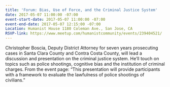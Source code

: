 ```yaml
---
title: 'Forum: Bias, Use of Force, and the Criminal Justice System'
date: 2017-05-07 11:00:00 -07:00
event-start-date: 2017-05-07 11:00:00 -07:00
event-end-date: 2017-05-07 12:15:00 -07:00
Location: Humanist House 1180 Coleman Ave., San Jose, CA
RSVP-link: https://www.meetup.com/humanistcommunity/events/239404521/
---
```


Christopher Boscia, Deputy District Attorney for seven years prosecuting cases in Santa Clara County and Contra Costa County, will lead a discussion and presentation on the criminal justice system. He’ll touch on topics such as police shootings, cognitive bias and the institution of criminal charges. From the event page: “This presentation will provide participants with a framework to evaluate the lawfulness of police shootings of civilians.”
